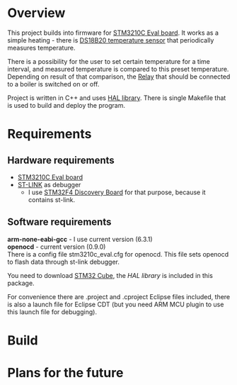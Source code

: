 # Overview
This project builds into firmware for [STM3210C Eval board](http://www.st.com/en/evaluation-tools/stm3210c-eval.html).
It works as a simple heating - there is [DS18B20 temperature sensor]() that periodically measures temperature.


There is a possibility for the user to set certain temperature for a time interval, and measured temperature is
compared to this preset temperature. Depending on result of that comparison, the [Relay]()
that should be connected to a boiler is switched on or off.

Project is written in C++ and uses [HAL library](). There is single Makefile that is used to build and deploy the program.

# Requirements

## Hardware requirements
- [STM3210C Eval board](http://www.st.com/en/evaluation-tools/stm3210c-eval.html)
- [ST-LINK](http://www.st.com/en/development-tools/st-link-v2.html) as debugger
  - I use [STM32F4 Discovery Board]() for that purpose, because it contains st-link.

## Software requirements
**arm-none-eabi-gcc** - I use current version (6.3.1)  
**openocd** - current version (0.9.0)  
  There is a config file stm3210c_eval.cfg for openocd. This file sets openocd to flash data through st-link debugger.

You need to download [STM32 Cube](), the _HAL library_ is included in this package.

For convenience there are .project and .cproject Eclipse files included, there is also a launch file for Eclipse CDT (but you need ARM MCU plugin to use this launch file for debugging).

# Build

# Plans for the future
